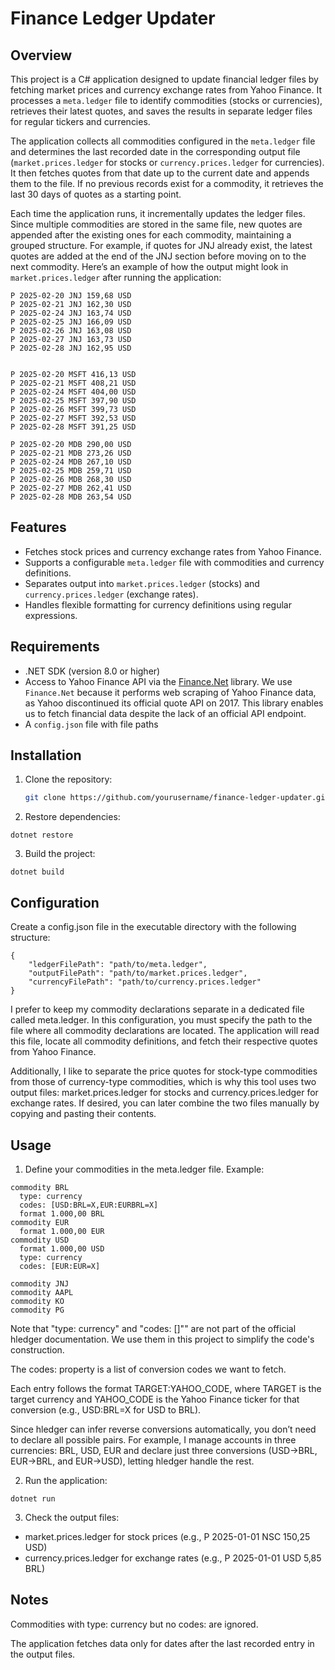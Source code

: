 # Finance Ledger Updater

## Overview
This project is a C# application designed to update financial ledger files by fetching market prices and currency exchange rates from Yahoo Finance. It processes a `meta.ledger` file to identify commodities (stocks or currencies), retrieves their latest quotes, and saves the results in separate ledger files for regular tickers and currencies.

The application collects all commodities configured in the `meta.ledger` file and determines the last recorded date in the corresponding output file (`market.prices.ledger` for stocks or `currency.prices.ledger` for currencies). It then fetches quotes from that date up to the current date and appends them to the file. If no previous records exist for a commodity, it retrieves the last 30 days of quotes as a starting point.

Each time the application runs, it incrementally updates the ledger files. Since multiple commodities are stored in the same file, new quotes are appended after the existing ones for each commodity, maintaining a grouped structure. For example, if quotes for JNJ already exist, the latest quotes are added at the end of the JNJ section before moving on to the next commodity. Here’s an example of how the output might look in `market.prices.ledger` after running the application:


```
P 2025-02-20 JNJ 159,68 USD
P 2025-02-21 JNJ 162,30 USD
P 2025-02-24 JNJ 163,74 USD
P 2025-02-25 JNJ 166,09 USD
P 2025-02-26 JNJ 163,08 USD
P 2025-02-27 JNJ 163,73 USD
P 2025-02-28 JNJ 162,95 USD


P 2025-02-20 MSFT 416,13 USD
P 2025-02-21 MSFT 408,21 USD
P 2025-02-24 MSFT 404,00 USD
P 2025-02-25 MSFT 397,90 USD
P 2025-02-26 MSFT 399,73 USD
P 2025-02-27 MSFT 392,53 USD
P 2025-02-28 MSFT 391,25 USD

P 2025-02-20 MDB 290,00 USD
P 2025-02-21 MDB 273,26 USD
P 2025-02-24 MDB 267,10 USD
P 2025-02-25 MDB 259,71 USD
P 2025-02-26 MDB 268,30 USD
P 2025-02-27 MDB 262,41 USD
P 2025-02-28 MDB 263,54 USD
```

## Features
- Fetches stock prices and currency exchange rates from Yahoo Finance.
- Supports a configurable `meta.ledger` file with commodities and currency definitions.
- Separates output into `market.prices.ledger` (stocks) and `currency.prices.ledger` (exchange rates).
- Handles flexible formatting for currency definitions using regular expressions.

## Requirements
- .NET SDK (version 8.0 or higher)
- Access to Yahoo Finance API via the [Finance.Net](https://github.com/thorstenalpers/Finance.NET) library. We use `Finance.Net` because it performs web scraping of Yahoo Finance data, as Yahoo discontinued its official quote API on 2017. This library enables us to fetch financial data despite the lack of an official API endpoint.
- A `config.json` file with file paths

## Installation
1. Clone the repository:
   ```bash
   git clone https://github.com/yourusername/finance-ledger-updater.git
2. Restore dependencies:

```
dotnet restore
```
3. Build the project:

```
dotnet build
```

## Configuration

Create a config.json file in the executable directory with the following structure:

```
{
    "ledgerFilePath": "path/to/meta.ledger",
    "outputFilePath": "path/to/market.prices.ledger",
    "currencyFilePath": "path/to/currency.prices.ledger"
}
```

I prefer to keep my commodity declarations separate in a dedicated file called meta.ledger. In this configuration, you must specify the path to the file where all commodity declarations are located. The application will read this file, locate all commodity definitions, and fetch their respective quotes from Yahoo Finance.

Additionally, I like to separate the price quotes for stock-type commodities from those of currency-type commodities, which is why this tool uses two output files: market.prices.ledger for stocks and currency.prices.ledger for exchange rates. If desired, you can later combine the two files manually by copying and pasting their contents.


## Usage

1. Define your commodities in the meta.ledger file. Example:

```
commodity BRL
  type: currency
  codes: [USD:BRL=X,EUR:EURBRL=X]
  format 1.000,00 BRL
commodity EUR
  format 1.000,00 EUR
commodity USD
  format 1.000,00 USD
  type: currency
  codes: [EUR:EUR=X]

commodity JNJ
commodity AAPL
commodity KO
commodity PG
```

Note that "type: currency" and "codes: []"" are not part of the official hledger documentation. We use them in this project to simplify the code's construction.

The codes: property is a list of conversion codes we want to fetch. 

Each entry follows the format TARGET:YAHOO_CODE, where TARGET is the target currency and YAHOO_CODE is the Yahoo Finance ticker for that conversion (e.g., USD:BRL=X for USD to BRL). 

Since hledger can infer reverse conversions automatically, you don’t need to declare all possible pairs. For example, I manage accounts in three currencies: BRL, USD, EUR and declare just three conversions (USD→BRL, EUR→BRL, and EUR→USD), letting hledger handle the rest.

2. Run the application:

```
dotnet run
```

3. Check the output files:

- market.prices.ledger for stock prices (e.g., P 2025-01-01 NSC 150,25 USD)
- currency.prices.ledger for exchange rates (e.g., P 2025-01-01 USD 5,85 BRL)



## Notes

Commodities with type: currency but no codes: are ignored.

The application fetches data only for dates after the last recorded entry in the output files.

